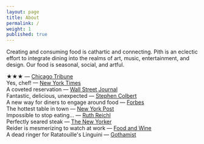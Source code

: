 ```yaml
---
layout: page
title: About
permalink: /
weight: 1
published: true
---
```


Creating and consuming food is cathartic and connecting. Pith is an eclectic effort to integrate dining into the realms of art, music, entertainment, and design. Our food is seasonal, social, and artful.

★★★ — [Chicago Tribune](http://www.chicagotribune.com/dining/restaurants/ct-review-intro-jonah-reider-food-0928-20160924-column.html)  
Yes, chef! — [New York Times](https://www.nytimes.com/2017/04/20/style/jonah-reider-pith-supper-club.html)  
A coveted reservation — [Wall Street Journal](http://www.wsj.com/articles/for-columbia-student-entrepreneur-dorm-restaurant-is-just-the-first-course-1454113319)  
Fantastic, delicious, unexpected — [Stephen Colbert](https://www.youtube.com/watch?v=61fjFhCBnRc)  
A new way for diners to engage around food — [Forbes](http://www.forbes.com/sites/eveturowpaul/2016/09/09/what-happens-when-the-dorm-room-chef-graduates/)  
The hottest table in town — [New York Post](http://nypost.com/2015/10/07/the-hottest-table-in-town-is-in-a-columbia-university-dorm/)  
Impossible to stop eating… — [Ruth Reichl](http://ruthreichl.com/2016/04/a-pithy-meal.html/)  
Perfectly seared steak — [The New Yorker](http://www.newyorker.com/magazine/2015/10/26/supper-club)                 
Reider is mesmerizing to watch at work — [Food and Wine](http://www.foodandwine.com/fwx/food/how-smoke-marijuana)                     
A dead ringer for Ratatouille's Linguini — [Gothamist](http://gothamist.com/2016/01/30/there_is_a_900-person_waiting_list.php)
